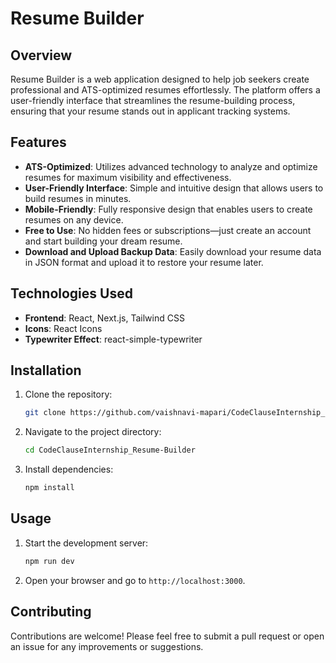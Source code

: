 # Resume Builder

## Overview
Resume Builder is a web application designed to help job seekers create professional and ATS-optimized resumes effortlessly. The platform offers a user-friendly interface that streamlines the resume-building process, ensuring that your resume stands out in applicant tracking systems.

## Features
- **ATS-Optimized**: Utilizes advanced technology to analyze and optimize resumes for maximum visibility and effectiveness.
- **User-Friendly Interface**: Simple and intuitive design that allows users to build resumes in minutes.
- **Mobile-Friendly**: Fully responsive design that enables users to create resumes on any device.
- **Free to Use**: No hidden fees or subscriptions—just create an account and start building your dream resume.
- **Download and Upload Backup Data**: Easily download your resume data in JSON format and upload it to restore your resume later.

## Technologies Used
- **Frontend**: React, Next.js, Tailwind CSS
- **Icons**: React Icons
- **Typewriter Effect**: react-simple-typewriter

## Installation
1. Clone the repository:
   ```bash
   git clone https://github.com/vaishnavi-mapari/CodeClauseInternship_Resume-Builder.git
   ```
2. Navigate to the project directory:
   ```bash
   cd CodeClauseInternship_Resume-Builder
   ```
3. Install dependencies:
   ```bash
   npm install
   ```

## Usage
1. Start the development server:
   ```bash
   npm run dev
   ```
2. Open your browser and go to `http://localhost:3000`.

## Contributing
Contributions are welcome! Please feel free to submit a pull request or open an issue for any improvements or suggestions.

